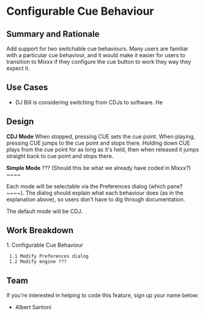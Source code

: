 # Configurable Cue Behaviour

## Summary and Rationale

Add support for two switchable cue behaviours. Many users are familiar
with a particular cue behaviour, and it would make it easier for users
to transition to Mixxx if they configure the cue button to work they way
they expect it.

## Use Cases

  - DJ Bill is considering switching from CDJs to software. He

## Design

**CDJ Mode** When stopped, pressing CUE sets the cue point. When
playing, pressing CUE jumps to the cue point and stops there. Holding
down CUE plays from the cue point for as long as it's held, then when
released it jumps straight back to cue point and stops there.

**Simple Mode** ??? (Should this be what we already have coded in
Mixxx?) \~\~\~\~

Each mode will be selectable via the Preferences dialog (which pane?
\~\~\~\~). The dialog should explain what each behaviour does (as in the
explanation above), so users don't have to dig through documentation.

The default mode will be CDJ.

## Work Breakdown

1\. Configurable Cue Behaviour

``` 
 1.1 Modify Preferences dialog
 1.2 Modify engine ???
```

## Team

If you're interested in helping to code this feature, sign up your name
below:

  - Albert Santoni
